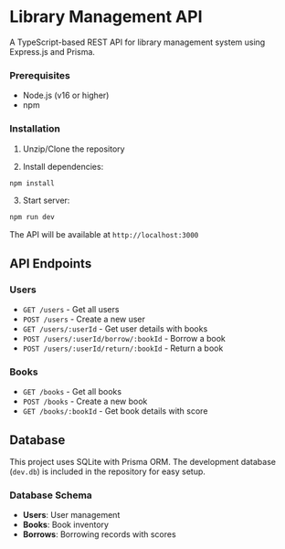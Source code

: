 # Library Management API

A TypeScript-based REST API for library management system using Express.js and Prisma.

### Prerequisites
- Node.js (v16 or higher)
- npm

### Installation

1. Unzip/Clone the repository

2. Install dependencies:
```bash
npm install
```

3. Start server:
```bash
npm run dev
```

The API will be available at `http://localhost:3000`

## API Endpoints

### Users
- `GET /users` - Get all users
- `POST /users` - Create a new user
- `GET /users/:userId` - Get user details with books
- `POST /users/:userId/borrow/:bookId` - Borrow a book
- `POST /users/:userId/return/:bookId` - Return a book

### Books
- `GET /books` - Get all books
- `POST /books` - Create a new book
- `GET /books/:bookId` - Get book details with score

## Database

This project uses SQLite with Prisma ORM. The development database (`dev.db`) is included in the repository for easy setup.

### Database Schema

- **Users**: User management
- **Books**: Book inventory
- **Borrows**: Borrowing records with scores